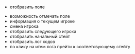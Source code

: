 + отобразить поле
- возможность отмечать поле
- информация о текущем игроке
- смена игрока
- отобразить следующего игрока
- отобразить начальный стейт
- отобразить лог ходов
- по клику на итем лога прейти к соответсвующему стейту